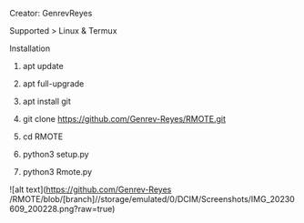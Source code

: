 Creator: GenrevReyes

Supported > Linux & Termux

Installation

1. apt update

2. apt full-upgrade

3. apt install git

4. git clone https://github.com/Genrev-Reyes/RMOTE.git

5. cd RMOTE

6. python3 setup.py

7. python3 Rmote.py

![alt text](https://github.com/Genrev-Reyes
/RMOTE/blob/[branch]//storage/emulated/0/DCIM/Screenshots/IMG_20230609_200228.png?raw=true)
